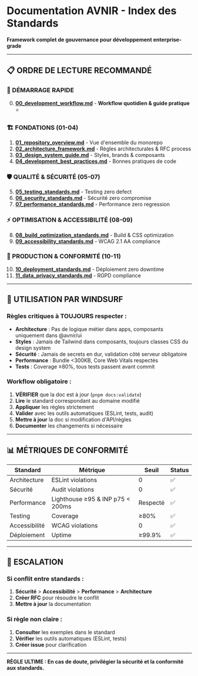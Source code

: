 # Documentation AVNIR - Index des Standards

<!-- METADATA -->
<!-- Version: 2.0.1 -->
<!-- Last Updated: 2025-10-24 -->
<!-- Last Validated: 2025-10-24 -->
<!-- Next Review: 2025-11-23 -->
<!-- Dependencies: ALL -->
<!-- Breaking Changes: Reorganization of file numbering -->
<!-- Status: ACTIVE -->
<!-- /METADATA -->

**Framework complet de gouvernance pour développement enterprise-grade**

---

## 📋 **ORDRE DE LECTURE RECOMMANDÉ**

### **🚀 DÉMARRAGE RAPIDE**
0. **[00_development_workflow.md](./00_development_workflow.md)** - **Workflow quotidien & guide pratique** ⭐

### **🏗️ FONDATIONS (01-04)**
1. **[01_repository_overview.md](./01_repository_overview.md)** - Vue d'ensemble du monorepo
2. **[02_architecture_framework.md](./02_architecture_framework.md)** - Règles architecturales & RFC process
3. **[03_design_system_guide.md](./03_design_system_guide.md)** - Styles, brands & composants
4. **[04_development_best_practices.md](./04_development_best_practices.md)** - Bonnes pratiques de code

### **🛡️ QUALITÉ & SÉCURITÉ (05-07)**
5. **[05_testing_standards.md](./05_testing_standards.md)** - Testing zero defect
6. **[06_security_standards.md](./06_security_standards.md)** - Sécurité zero compromise
7. **[07_performance_standards.md](./07_performance_standards.md)** - Performance zero regression

### **⚡ OPTIMISATION & ACCESSIBILITÉ (08-09)**
8. **[08_build_optimization_standards.md](./08_build_optimization_standards.md)** - Build & CSS optimization
9. **[09_accessibility_standards.md](./09_accessibility_standards.md)** - WCAG 2.1 AA compliance

### **🚀 PRODUCTION & CONFORMITÉ (10-11)**
10. **[10_deployment_standards.md](./10_deployment_standards.md)** - Déploiement zero downtime
11. **[11_data_privacy_standards.md](./11_data_privacy_standards.md)** - RGPD compliance

---

## 🎯 **UTILISATION PAR WINDSURF**

### **Règles critiques à TOUJOURS respecter :**
- **Architecture** : Pas de logique métier dans apps, composants uniquement dans @avnir/ui
- **Styles** : Jamais de Tailwind dans composants, toujours classes CSS du design system
- **Sécurité** : Jamais de secrets en dur, validation côté serveur obligatoire
- **Performance** : Bundle <300KB, Core Web Vitals respectés
- **Tests** : Coverage ≥80%, tous tests passent avant commit

### **Workflow obligatoire :**
1. **VÉRIFIER** que la doc est à jour (`pnpm docs:validate`)
2. **Lire** le standard correspondant au domaine modifié
3. **Appliquer** les règles strictement
4. **Valider** avec les outils automatiques (ESLint, tests, audit)
5. **Mettre à jour** la doc si modification d'API/règles
6. **Documenter** les changements si nécessaire

---

## 📊 **MÉTRIQUES DE CONFORMITÉ**

| Standard | Métrique | Seuil | Status |
|----------|----------|-------|--------|
| Architecture | ESLint violations | 0 | ✅ |
| Sécurité | Audit violations | 0 | ✅ |
| Performance | Lighthouse ≥95 & INP p75 < 200ms | Respecté | ✅ |
| Testing | Coverage | ≥80% | ✅ |
| Accessibilité | WCAG violations | 0 | ✅ |
| Déploiement | Uptime | ≥99.9% | ✅ |

---

## 🚨 **ESCALATION**

### **Si conflit entre standards :**
1. **Sécurité** > **Accessibilité** > **Performance** > **Architecture**
2. **Créer RFC** pour résoudre le conflit
3. **Mettre à jour** la documentation

### **Si règle non claire :**
1. **Consulter** les exemples dans le standard
2. **Vérifier** les outils automatiques (ESLint, tests)
3. **Créer issue** pour clarification

---

**RÈGLE ULTIME : En cas de doute, privilégier la sécurité et la conformité aux standards.**
